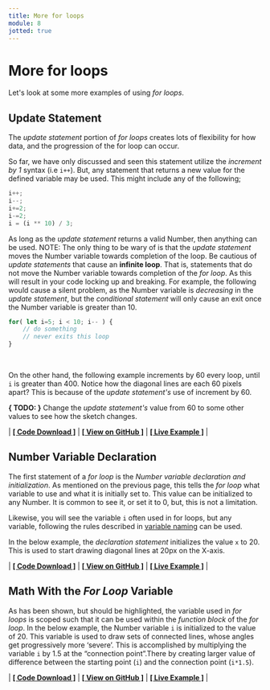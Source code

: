```yaml
---
title: More for loops
module: 8
jotted: true
---
```


# More for loops

Let's look at some more examples of using _for loops_.


## Update Statement

The _update statement_ portion of _for loops_ creates lots of flexibility for how data, and the progression of the for loop can occur.

So far, we have only discussed and seen this statement utilize the _increment by 1_ syntax (i.e `i++`). But, any statement that returns a new value for the defined variable may be used. This might include any of the following;

```js
i++;
i--;
i+=2;
i-=2;
i = (i ** 10) / 3;
```

As long as the _update statement_ returns a valid Number, then anything can be used. NOTE: The only thing to be wary of is that the _update statement_ moves the Number variable towards completion of the loop. Be cautious of _update statements_ that cause an **infinite loop**. That is, statements that do not move the Number variable towards completion of the _for loop_. As this will result in your code locking up and breaking. For example, the following would cause a silent problem, as the Number variable is _decreasing_ in the _update statement_, but the _conditional statement_ will only cause an exit once the Number variable is greater than 10.

```js
for( let i=5; i < 10; i-- ) {
	// do something
	// never exits this loop
}
```

<br />

On the other hand, the following example increments by 60 every loop, until `i` is greater than 400. Notice how the diagonal lines are each 60 pixels apart?  This is because of the _update statement's_ use of increment by 60.

**{ TODO: }** Change the _update statement's_ value from 60 to some other values to see how the sketch changes.


<div id="jotted-demo-1" class="jotted-theme-stacked"></div>

<script>
    new Jotted(document.querySelector("#jotted-demo-1"), {
    files: [
        {
            type: "js",
            hide: false,
            url:"https://raw.githubusercontent.com/Montana-Media-Arts/120_CreativeCoding/master/lecture_code/08/03_for_loop_largeInc_01/sketch.js"
        },
        {
            type: "html",
            hide: true,
            url:"../../../p5_resources/index.html"
        }
    ],
    showBlank: false,
    showResult: true,
    plugins: [
        { name: 'ace', options: { "maxLines": 50 } },
        { name: 'play', options: { firstRun: true } },
        // { name: 'console', options: { autoClear: true } },
    ]
});
</script>

| [**[ Code Download ]**](https://github.com/Montana-Media-Arts/120_CreativeCoding/raw/master/lecture_code/08/03_for_loop_largeInc_01/03_for_loop_largeInc_01.zip) | [**[ View on GitHub ]**](https://github.com/Montana-Media-Arts/120_CreativeCoding/raw/master/lecture_code/08/03_for_loop_largeInc_01/) | [**[ Live Example ]**](https://montana-media-arts.github.io/120_CreativeCoding/lecture_code/08/03_for_loop_largeInc_01/) |



## Number Variable Declaration

The first statement of a _for loop_ is the _Number variable declaration and initialization_. As mentioned on the previous page, this tells the _for loop_ what variable to use and what it is initially set to. This value can be initialized to any Number. It is common to see it, or set it to 0, but, this is not a limitation.

Likewise, you will see the variable `i` often used in for loops, but any variable, following the rules described in [variable naming]({{site.baseurl}}/modules/week-6/naming-variables) can be used.

In the below example, the _declaration statement_ initializes the value `x` to 20. This is used to start drawing diagonal lines at 20px on the X-axis.



<div id="jotted-demo-2" class="jotted-theme-stacked"></div>

<script>
    new Jotted(document.querySelector("#jotted-demo-2"), {
    files: [
        {
            type: "js",
            hide: false,
            url:"https://raw.githubusercontent.com/Montana-Media-Arts/120_CreativeCoding/master/lecture_code/08/04_for_declaration_01/sketch.js"
        },
        {
            type: "html",
            hide: true,
            url:"../../../p5_resources/index.html"
        }
    ],
    showBlank: false,
    showResult: true,
    plugins: [
        { name: 'ace', options: { "maxLines": 50 } },
        // { name: 'console', options: { autoClear: true } },
        { name: 'play', options: { firstRun: true } },
    ]
});
</script>

| [**[ Code Download ]**](https://github.com/Montana-Media-Arts/120_CreativeCoding/raw/master/lecture_code/08/04_for_declaration_01/04_for_declaration_01.zip) | [**[ View on GitHub ]**](https://github.com/Montana-Media-Arts/120_CreativeCoding/raw/master/lecture_code/08/04_for_declaration_01/) | [**[ Live Example ]**](https://montana-media-arts.github.io/120_CreativeCoding/lecture_code/08/04_for_declaration_01/) |


## Math With the _For Loop_ Variable

As has been shown, but should be highlighted, the variable used in _for loops_ is scoped such that it can be used within the _function block_ of the _for loop_. In the below example, the Number variable `i` is initialized to the value of 20. This variable is used to draw sets of connected lines, whose angles get progressively more ‘severe’. This is accomplished by multiplying the variable `i` by 1.5 at the “connection point”.There by creating larger value of difference between the starting point (`i`) and the connection point (`i*1.5`).


<div id="jotted-demo-3" class="jotted-theme-stacked"></div>

<script>
    new Jotted(document.querySelector("#jotted-demo-3"), {
    files: [
        {
            type: "js",
            hide: false,
            url:"https://raw.githubusercontent.com/Montana-Media-Arts/120_CreativeCoding/master/lecture_code/08/05_for_loops_math_01/sketch.js"
        },
        {
            type: "html",
            hide: true,
            url:"../../../p5_resources/index.html"
        }
    ],
    showBlank: false,
    showResult: true,
    plugins: [
        { name: 'ace', options: { "maxLines": 50 } },
        { name: 'play', options: { firstRun: true } },
        // { name: 'console', options: { autoClear: true } },
    ]
});
</script>

| [**[ Code Download ]**](https://github.com/Montana-Media-Arts/120_CreativeCoding/raw/master/lecture_code/08/05_for_loops_math_01/05_for_loops_math_01.zip) | [**[ View on GitHub ]**](https://github.com/Montana-Media-Arts/120_CreativeCoding/raw/master/lecture_code/08/05_for_loops_math_01/) | [**[ Live Example ]**](https://montana-media-arts.github.io/120_CreativeCoding/lecture_code/08/05_for_loops_math_01/) |
